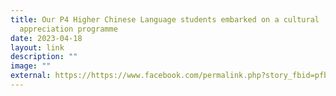 ```yaml
---
title: Our P4 Higher Chinese Language students embarked on a cultural
  appreciation programme
date: 2023-04-18
layout: link
description: ""
image: ""
external: https://https://www.facebook.com/permalink.php?story_fbid=pfbid033SgXqrtqARYEtao64Ds2iofnhzfL5Jc9njZhjpyqjr8KLuzL7o6BXzGgPdjr4buvl&id=100063501596910&__cft__[0]=AZWlEl-kzkE1pheVthhoNYUsIgwEWJpXwxL9CBrGOSSLnbrvNcWE1LSV9dHCm_ZthJb6nAoRxF4DioPfpEFw9S7RobCRXJlwJb_tbKbqgnTjCL7AoBxczWNOOqwK-vmeFo3tZu93ha6qjig8ZxezBDE39SQbO5MUs2UbeD_OHsJDa-A8ybpwkEKv-rMpnT5W4njz5rpWSsqNJ3vhbeEgA3cG&__tn__=%2CO%2CP-R
---
```

